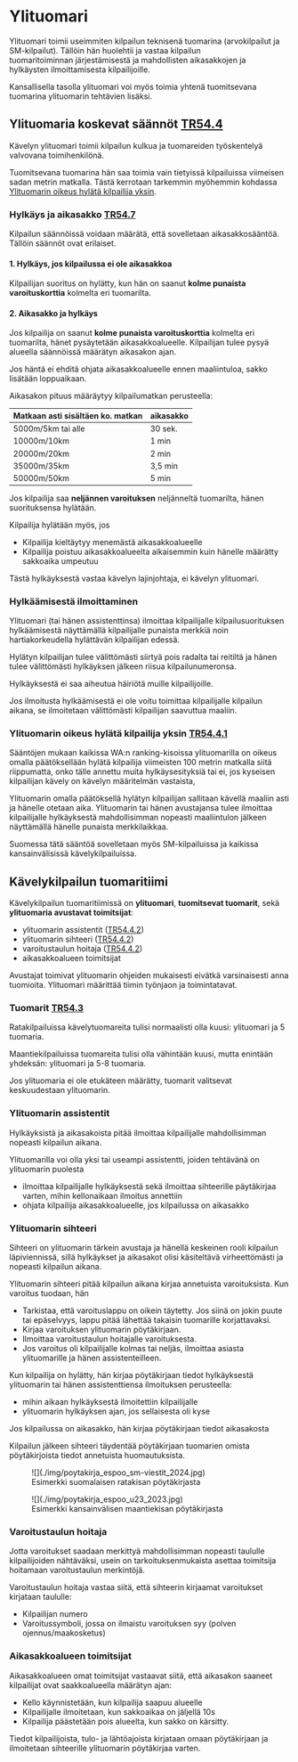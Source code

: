 # Ylituomari

Ylituomari toimii useimmiten kilpailun teknisenä tuomarina (arvokilpailut ja SM-kilpailut). Tällöin hän huolehtii ja vastaa kilpailun tuomaritoiminnan järjestämisestä ja mahdollisten aikasakkojen ja hylkäysten ilmoittamisesta kilpailijoille. 

Kansallisella tasolla ylituomari voi myös toimia yhtenä tuomitsevana tuomarina ylituomarin tehtävien lisäksi.

## Ylituomaria koskevat säännöt [TR54.4](./saannot.md#54.4)

Kävelyn ylituomari toimii kilpailun kulkua ja tuomareiden työskentelyä valvovana toimihenkilönä.

Tuomitsevana tuomarina hän saa toimia vain tietyissä kilpailuissa viimeisen sadan metrin matkalla. Tästä kerrotaan tarkemmin myöhemmin kohdassa [Ylituomarin oikeus hylätä kilpailija yksin](#ylituomarin-oikeus-hylata-kilpailija-yksin-tr5441).

### Hylkäys ja aikasakko [TR54.7](./saannot.md/#54.7)

Kilpailun säännöissä voidaan määrätä, että sovelletaan aikasakkosääntöä. Tällöin säännöt ovat erilaiset.

#### 1. Hylkäys, jos kilpailussa ei ole aikasakkoa

Kilpailijan suoritus on hylätty, kun hän on saanut **kolme punaista varoituskorttia** kolmelta eri tuomarilta. 

#### 2. Aikasakko ja hylkäys

Jos kilpailija on saanut **kolme punaista varoituskorttia** kolmelta eri tuomarilta, hänet pysäytetään aikasakkoalueelle. Kilpailijan tulee pysyä alueella säännöissä määrätyn aikasakon ajan. 

Jos häntä ei ehditä ohjata aikasakkoalueelle ennen maaliintuloa, sakko lisätään loppuaikaan.

Aikasakon pituus määräytyy kilpailumatkan perusteella:

| Matkaan asti sisältäen ko. matkan | aikasakko |
| --------------------------------- | --------- |
| 5000m/5km tai alle                | 30 sek.   |
| 10000m/10km                       | 1 min     |
| 20000m/20km                       | 2 min     |
| 35000m/35km                       | 3,5 min   |
| 50000m/50km                       | 5 min     |

Jos kilpailija saa **neljännen varoituksen** neljänneltä tuomarilta, hänen suorituksensa hylätään.

Kilpailija hylätään myös, jos

- Kilpailija kieltäytyy menemästä aikasakkoalueelle
- Kilpailija poistuu aikasakkoalueelta aikaisemmin kuin hänelle määrätty sakkoaika umpeutuu

Tästä hylkäyksestä vastaa kävelyn lajinjohtaja, ei kävelyn ylituomari.

### Hylkäämisestä ilmoittaminen

Ylituomari (tai hänen assistenttinsa) ilmoittaa kilpailijalle kilpailusuorituksen hylkäämisestä näyttämällä kilpailijalle punaista merkkiä noin hartiakorkeudella hylättävän kilpailijan edessä.

Hylätyn kilpailijan tulee välittömästi siirtyä pois radalta tai reitiltä ja hänen tulee välittömästi hylkäyksen jälkeen riisua kilpailunumeronsa.

Hylkäyksestä ei saa aiheutua häiriötä muille kilpailijoille.

Jos ilmoitusta hylkäämisestä ei ole voitu toimittaa kilpailijalle kilpailun aikana, se ilmoitetaan välittömästi kilpailijan saavuttua maaliin.

### Ylituomarin oikeus hylätä kilpailija yksin [TR54.4.1](./saannot.md#54.4.1)

Sääntöjen mukaan kaikissa WA:n ranking-kisoissa ylituomarilla on oikeus omalla päätöksellään hylätä kilpailija viimeisten 100 metrin matkalla siitä riippumatta, onko tälle annettu muita hylkäysesityksiä tai ei, jos kyseisen kilpailijan kävely on kävelyn määritelmän vastaista,

Ylituomarin omalla päätöksellä hylätyn kilpailijan sallitaan kävellä maaliin asti ja hänelle otetaan aika. Ylituomarin tai hänen avustajansa tulee ilmoittaa kilpailijalle hylkäyksestä mahdollisimman nopeasti maaliintulon jälkeen näyttämällä hänelle punaista merkkilaikkaa.

Suomessa tätä sääntöä sovelletaan myös SM-kilpailuissa ja kaikissa kansainvälisissä kävelykilpailuissa.

## Kävelykilpailun tuomaritiimi

Kävelykilpailun tuomaritiimissä on __ylituomari__, __tuomitsevat tuomarit__, sekä __ylituomaria avustavat toimitsijat__:

- ylituomarin assistentit ([TR54.4.2](./saannot.md#54.4.2))
- ylituomarin sihteeri ([TR54.4.2](./saannot.md#54.4.2))
- varoitustaulun hoitaja ([TR54.4.2](./saannot.md#54.4.2))
- aikasakkoalueen toimitsijat

Avustajat toimivat ylituomarin ohjeiden mukaisesti eivätkä varsinaisesti anna tuomioita. Ylituomari määrittää tiimin työnjaon ja toimintatavat.

### Tuomarit [TR54.3](./saannot.md#54.3)

Ratakilpailuissa kävelytuomareita tulisi normaalisti olla kuusi: ylituomari ja 5 tuomaria. 

Maantiekilpailuissa tuomareita tulisi olla vähintään kuusi, mutta enintään yhdeksän: ylituomari ja 5-8 tuomaria. 

Jos ylituomaria ei ole etukäteen määrätty, tuomarit valitsevat keskuudestaan ylituomarin.

### Ylituomarin assistentit 

Hylkäyksistä ja aikasakoista pitää ilmoittaa kilpailijalle mahdollisimman nopeasti kilpailun aikana. 

Ylituomarilla voi olla yksi tai useampi assistentti, joiden tehtävänä on ylituomarin puolesta  

- ilmoittaa kilpailijalle hylkäyksestä sekä ilmoittaa sihteerille päytäkirjaa varten, mihin kellonaikaan ilmoitus annettiin
- ohjata kilpailija aikasakkoalueelle, jos kilpailussa on aikasakko

### Ylituomarin sihteeri

Sihteeri on ylituomarin tärkein avustaja ja hänellä keskeinen rooli kilpailun läpiviennissä, sillä hylkäykset ja aikasakot olisi käsiteltävä virheettömästi ja nopeasti kilpailun aikana.

Ylituomarin sihteeri pitää kilpailun aikana kirjaa annetuista varoituksista. Kun varoitus tuodaan, hän

- Tarkistaa, että varoituslappu on oikein täytetty. Jos siinä on jokin puute tai epäselvyys, lappu pitää lähettää takaisin tuomarille korjattavaksi.
- Kirjaa varoituksen ylituomarin pöytäkirjaan.
- Ilmoittaa varoitustaulun hoitajalle varoituksesta.
- Jos varoitus oli kilpailijalle kolmas tai neljäs, ilmoittaa asiasta ylituomarille ja hänen assistenteilleen.

Kun kilpailija on hylätty, hän kirjaa pöytäkirjaan tiedot hylkäyksestä ylituomarin tai hänen assistenttiensa ilmoituksen perusteella:

- mihin aikaan hylkäyksestä ilmoitettiin kilpailijalle
- ylituomarin hylkäyksen ajan, jos sellaisesta oli kyse

Jos kilpailussa on aikasakko, hän kirjaa pöytäkirjaan tiedot aikasakosta 

Kilpailun jälkeen sihteeri täydentää pöytäkirjaan tuomarien omista pöytäkirjoista tiedot annetuista huomautuksista.
<figure markdown="span">
  ![](./img/poytakirja_espoo_sm-viestit_2024.jpg)
  <figcaption>Esimerkki suomalaisen ratakisan pöytäkirjasta</figcaption>
</figure>

<figure markdown="span">
  ![](./img/poytakirja_espoo_u23_2023.jpg)
  <figcaption>Esimerkki kansainvälisen maantiekisan pöytäkirjasta</figcaption>
</figure>

### Varoitustaulun hoitaja

Jotta varoitukset saadaan merkittyä mahdollisimman nopeasti taululle kilpailijoiden nähtäväksi, usein on tarkoituksenmukaista asettaa toimitsija hoitamaan varoitustaulun merkintöjä. 

Varoitustaulun hoitaja vastaa siitä, että sihteerin kirjaamat varoitukset kirjataan taululle:

- Kilpailijan numero
- Varoitussymboli, jossa on ilmaistu varoituksen syy (polven ojennus/maakosketus)

### Aikasakkoalueen toimitsijat

Aikasakkoalueen omat toimitsijat vastaavat siitä, että aikasakon saaneet kilpailijat ovat saakkoalueella määrätyn ajan:

- Kello käynnistetään, kun kilpailija saapuu alueelle
- Kilpailijalle ilmoitetaan, kun sakkoaikaa on jäljellä 10s 
- Kilpailija päästetään pois alueelta, kun sakko on kärsitty.

Tiedot kilpailijoista, tulo- ja lähtöajoista kirjataan omaan pöytäkirjaan ja ilmoitetaan sihteerille ylituomarin pöytäkirjaa varten.




